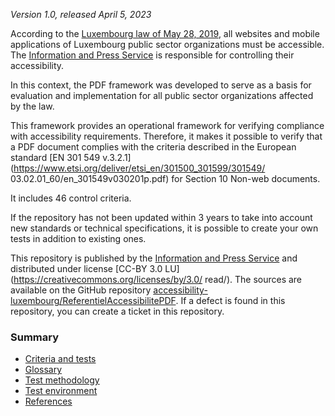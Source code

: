 *Version 1.0, released April 5, 2023*

According to the [Luxembourg law of May 28, 2019](http://legilux.public.lu/eli/etat/leg/loi/2019/05/28/a373/jo), all websites and mobile applications of Luxembourg public sector organizations must be accessible. The [Information and Press Service](https://sip.temporel.lu/) is responsible for controlling their accessibility.

In this context, the PDF framework was developed to serve as a basis for evaluation and implementation for all public sector organizations affected by the law.

This framework provides an operational framework for verifying compliance with accessibility requirements. Therefore, it makes it possible to verify that a PDF document complies with the criteria described in the European standard [EN 301 549 v.3.2.1](https://www.etsi.org/deliver/etsi_en/301500_301599/301549/ 03.02.01_60/en_301549v030201p.pdf) for Section 10 Non-web documents.

It includes 46 control criteria.

If the repository has not been updated within 3 years to take into account new standards or technical specifications, it is possible to create your own tests in addition to existing ones.

This repository is published by the [Information and Press Service](https://sip.temporel.lu/) and distributed under license [CC-BY 3.0 LU](https://creativecommons.org/licenses/by/3.0/ read/). The sources are available on the GitHub repository [accessibility-luxembourg/ReferentielAccessibilitePDF](https://github.com/accessibility-luxembourg/ReferentielAccessibilitePDF).
If a defect is found in this repository, you can create a ticket in this repository.


### Summary

- [Criteria and tests](referential-technique.md)
- [Glossary](glossary.md)
- [Test methodology](methodologie.md)
- [Test environment](environment.md)
- [References](references.md)

